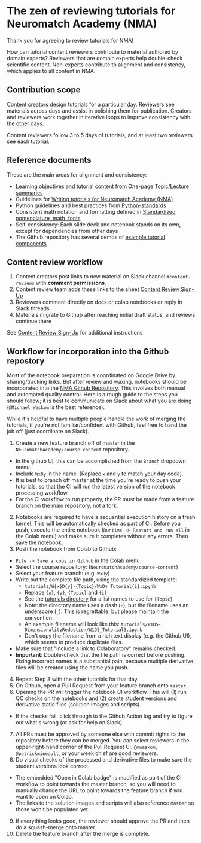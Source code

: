 # The zen of reviewing tutorials for Neuromatch Academy (NMA)

Thank you for agreeing to review tutorials for NMA!

How can tutorial content reviewers contribute to material authored by domain experts? Reviewers that are domain experts help double-check scientific content. Non-experts contribute to alignment and consistency, which applies to all content in NMA.

## Contribution scope

Content creators design tutorials for a particular day. Reviewers see materials across days and assist in polishing them for publication. Creators and reviewers work together in iterative loops to improve consistency with the other days.

Content reviewers follow 3 to 5 days of tutorials, and at least two reviewers see each tutorial.

## Reference documents

These are the main areas for alignment and consistency: 

* Learning objectives and tutorial content from [One-page Topic/Lecture summaries](https://drive.google.com/drive/folders/1mrXdVGgPqb-NVVLZj3E0FWETp9z-L9I-)
* Guidelines for [Writing tutorials for Neuromatch Academy (NMA)](https://github.com/NeuromatchAcademy/course-content/blob/master/tutorials/writing-tutorials.md)
* Python guidelines and best practices from [Python-standards](https://github.com/NeuromatchAcademy/course-content/blob/master/tutorials/python-standards.md)
* Consistent math notation and formatting defined in [Standardized nomenclature, math, fonts](https://docs.google.com/document/d/1Z3Bc0oQA4a-y3xJU2mtIDMAOen1SO8AmUjkc3_xFOPM/edit)
* Self-consistency: Each slide deck and notebook stands on its own, except for dependencies from other days
* The Github repository has several demos of [example tutorial components](https://github.com/NeuromatchAcademy/course-content/tree/master/tutorials/demo)

## Content review workflow

1. Content creators post links to new material on Slack channel `#content-reviews` with **comment permissions**.
2. Content review team adds these links to the sheet [Content Review Sign-Up](https://docs.google.com/spreadsheets/d/1LtLEk0H7gkR34kXJVC3hICUsLwfabbSjTPSlterB-xg/edit)
3. Reviewers comment directly on docs or colab notebooks or reply in Slack threads
4. Materials migrate to Github after reaching initial draft status, and reviews continue there

See [Content Review Sign-Up](https://docs.google.com/spreadsheets/d/1LtLEk0H7gkR34kXJVC3hICUsLwfabbSjTPSlterB-xg/edit) for additional instructions

## Workflow for incorporation into the Github repostory

Most of the notebook preparation is coordinated on Google Drive by sharing/tracking links. But after review and waxing, notebooks should be incorporated into the [NMA Github Repository](https://github.com/NeuromatchAcademy/course-content). This involves both manual and automated quality control. Here is a rough guide to the steps you should follow; it is best to communicate on Slack about what you are doing (`@Michael Waskom` is the best reference).

While it's helpful to have multiple people handle the work of merging the tutorials, if you're not familiar/confident with Github, feel free to hand the job off (just coordinate on Slack).

1. Create a new feature branch off of master in the `NeuromatchAcademy/course-content` repository.
  - In the github UI, this can be accomplished from the `Branch` dropdown menu.
  - Include `WxDy` in the name. (Replace `x` and `y` to match your day code).
  - It is best to branch off master at the time you're ready to push your tutorials, so that the CI will run the latest version of the notebook processing workflow.
  - For the CI workflow to run properly, the PR must be made from a feature branch on the main repository, not a fork.
2. Notebooks are required to have a sequential execution history on a fresh kernel. This will be automatically checked as part of CI. Before you push, execute the entire notebook (`Runtime -> Restart and run all` in the Colab menu) and make sure it completes without any errors. Then save the notebook.
3. Push the notebook from Colab to Github:
  - `File -> Save a copy in Github` in the Colab menu
  - Select the course repository: (`NeuromatchAcademy/course-content`)
  - Select your feature branch: (e.g. `WxDy`)
  - Write out the complete file path, using the standardized template:
    - `tutorials/W{x}D{y}-{Topic}/WxDy_Tutorial{i}.ipynb`
    - Replace `{x}`, `{y}`, `{Topic}` and `{i}`
    - See the [tutorials directory](https://github.com/NeuromatchAcademy/course-content/tree/master/tutorials) for a list names to use for `{Topic}`
    - Note: the directory name uses a dash (`-`), but the filename uses an underscore (`_`). This is regrettable, but please maintain the convention.
    - An example filename will look like this: `tutorials/W1D5-DimensionalityReduction/W1D5_Tutorial3.ipynb`
    - Don't copy the filename from a rich text display (e.g. the Github UI), which seems to produce duplicate files.
  - Make sure that "Include a link to Colaboratory" remains checked.
  - **Important**: Double-check that the file path is correct before pushing. Fixing incorrect names is a substantial pain, because multiple derivative files will be created using the name you push.
4. Repeat Step 3 with the other tutorials for that day.
5. On Github, open a Pull Request from your feature branch onto `master`.
6. Opening the PR will trigger the notebook CI workflow. This will (1) run QC checks on the notebooks and (2) create student versions and derivative static files (solution images and scripts).
  - If the checks fail, click through to the Github Action log and try to figure out what's wrong (or ask for help on Slack).
7. All PRs must be approved by someone else with commit rights to the repository before they can be merged. You can select reviewers in the upper-right-hand corner of the Pull Request UI. `@mwaskom`, `@patrickmineault`, or your week chief are good reviewers.
8. Do visual checks of the processed and derivative files to make sure the student versions look correct.
  - The embedded "Open in Colab badge" is modified as part of the CI workflow to point towards the master branch, so you will need to manually change the URL to point towards the feature branch if you want to open on Colab.
  - The links to the solution images and scripts will also reference `master` so those won't be populated yet.
9. If everything looks good, the reviewer should approve the PR and then do a squash-merge onto master.
10. Delete the feature branch after the merge is complete.
